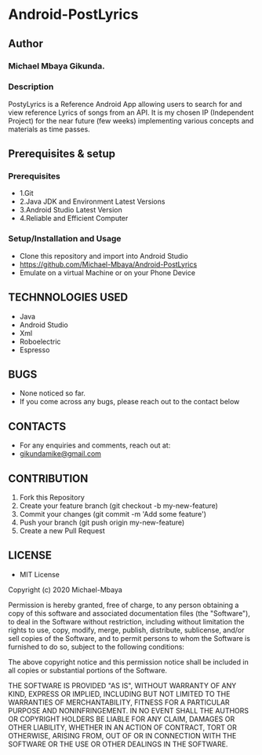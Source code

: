 # Android-PostLyrics
## Author
### Michael Mbaya Gikunda.

### Description

PostyLyrics is a Reference Android App allowing users to search for and view reference Lyrics of songs from an API.
It is my chosen IP (Independent Project) for the near future (few weeks) implementing various concepts and materials as time passes. 

## Prerequisites & setup
### Prerequisites
* 1.Git
* 2.Java JDK and Environment Latest Versions
* 3.Android Studio Latest Version
* 4.Reliable and Efficient Computer

### Setup/Installation and Usage

* Clone this repository and import into Android Studio
* https://github.com/Michael-Mbaya/Android-PostLyrics
* Emulate on a virtual Machine or on your Phone Device


## TECHNNOLOGIES USED

* Java
* Android Studio
* Xml
* Roboelectric
* Espresso

## BUGS

* None noticed so far.
* If you come across any bugs, please reach out to the contact below

## CONTACTS

* For any enquiries and comments, reach out at: 
* gikundamike@gmail.com

## CONTRIBUTION

1. Fork this Repository
2. Create your feature branch (git checkout -b my-new-feature)
3. Commit your changes (git commit -m 'Add some feature')
4. Push your branch (git push origin my-new-feature)
5. Create a new Pull Request

## LICENSE

* MIT License

Copyright (c) 2020 Michael-Mbaya

Permission is hereby granted, free of charge, to any person obtaining a copy
of this software and associated documentation files (the "Software"), to deal
in the Software without restriction, including without limitation the rights
to use, copy, modify, merge, publish, distribute, sublicense, and/or sell
copies of the Software, and to permit persons to whom the Software is
furnished to do so, subject to the following conditions:

The above copyright notice and this permission notice shall be included in all
copies or substantial portions of the Software.

THE SOFTWARE IS PROVIDED "AS IS", WITHOUT WARRANTY OF ANY KIND, EXPRESS OR
IMPLIED, INCLUDING BUT NOT LIMITED TO THE WARRANTIES OF MERCHANTABILITY,
FITNESS FOR A PARTICULAR PURPOSE AND NONINFRINGEMENT. IN NO EVENT SHALL THE
AUTHORS OR COPYRIGHT HOLDERS BE LIABLE FOR ANY CLAIM, DAMAGES OR OTHER
LIABILITY, WHETHER IN AN ACTION OF CONTRACT, TORT OR OTHERWISE, ARISING FROM,
OUT OF OR IN CONNECTION WITH THE SOFTWARE OR THE USE OR OTHER DEALINGS IN THE
SOFTWARE.